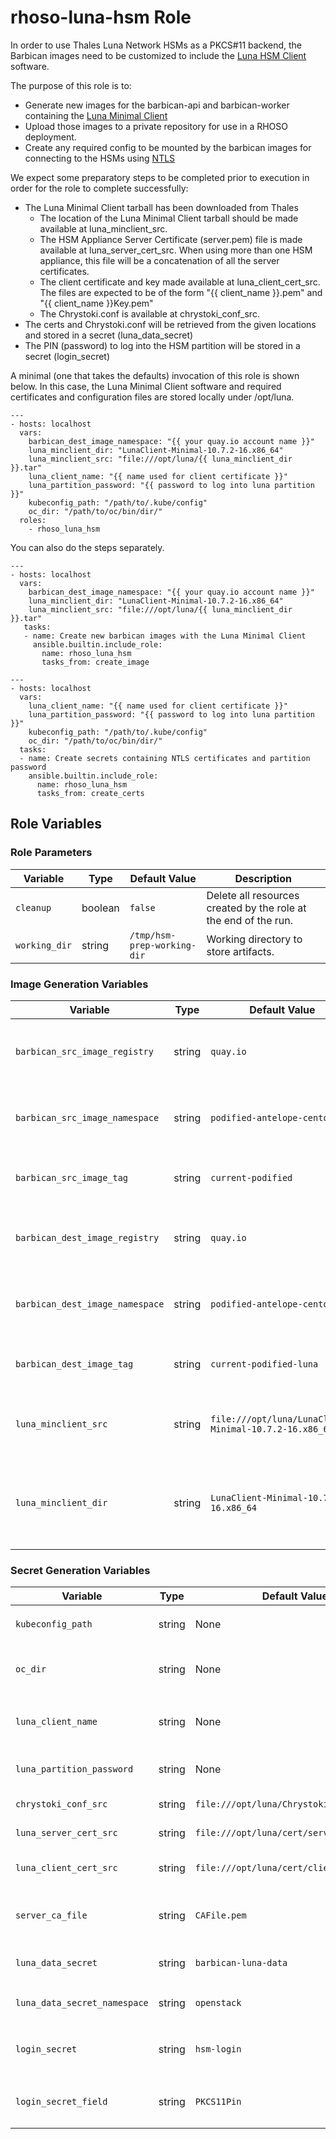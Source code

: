 # rhoso-luna-hsm Role

In order to use Thales Luna Network HSMs as a PKCS#11 backend, the Barbican
images need to be customized to include the [Luna HSM Client](https://www.thalesdocs.com/gphsm/luna/7/docs/network/Content/Home_Luna.htm) software.

The purpose of this role is to:
* Generate new images for the barbican-api and barbican-worker containing the
  [Luna Minimal Client](https://www.thalesdocs.com/gphsm/luna/7/docs/network/Content/install/client_install/linux_docker_minimal_extended.htm)
* Upload those images to a private repository for use in a RHOSO deployment.
* Create any required config to be mounted by the barbican images for connecting to the HSMs
  using [NTLS](https://www.thalesdocs.com/gphsm/luna/7/docs/network/Content/admin_partition/connections/connections.htm#NTLS)

We expect some preparatory steps to be completed prior to execution in order for the
role to complete successfully:
* The Luna Minimal Client tarball has been downloaded from Thales
  * The location of the Luna Minimal Client tarball should be made available at luna_minclient_src.
  * The HSM Appliance Server Certificate (server.pem) file is made available at luna_server_cert_src.
    When using more than one HSM appliance, this file will be a concatenation of all the server certificates.
  * The client certificate and key made available at luna_client_cert_src.  The files are expected
    to be of the form "{{ client_name }}.pem" and "{{ client_name }}Key.pem"
  * The Chrystoki.conf is available at chrystoki_conf_src.
* The certs and Chrystoki.conf will be retrieved from the given locations and stored in a secret (luna_data_secret)
* The PIN (password) to log into the HSM partition will be stored in a secret (login_secret)

A minimal (one that takes the defaults) invocation of this role is shown below.  In this case, the Luna Minimal Client
software and required certificates and configuration files are stored locally under /opt/luna.

    ---
    - hosts: localhost
      vars:
        barbican_dest_image_namespace: "{{ your quay.io account name }}"
        luna_minclient_dir: "LunaClient-Minimal-10.7.2-16.x86_64"
        luna_minclient_src: "file:///opt/luna/{{ luna_minclient_dir }}.tar"
        luna_client_name: "{{ name used for client certificate }}"
        luna_partition_password: "{{ password to log into luna partition }}"
        kubeconfig_path: "/path/to/.kube/config"
        oc_dir: "/path/to/oc/bin/dir/"
      roles:
        - rhoso_luna_hsm

You can also do the steps separately.

    ---
    - hosts: localhost
      vars:
        barbican_dest_image_namespace: "{{ your quay.io account name }}"
        luna_minclient_dir: "LunaClient-Minimal-10.7.2-16.x86_64"
        luna_minclient_src: "file:///opt/luna/{{ luna_minclient_dir }}.tar"
       tasks:
       - name: Create new barbican images with the Luna Minimal Client
         ansible.builtin.include_role:
           name: rhoso_luna_hsm
           tasks_from: create_image

    ---
    - hosts: localhost
      vars:
        luna_client_name: "{{ name used for client certificate }}"
        luna_partition_password: "{{ password to log into luna partition }}"
        kubeconfig_path: "/path/to/.kube/config"
        oc_dir: "/path/to/oc/bin/dir/"
      tasks:
      - name: Create secrets containing NTLS certificates and partition password
        ansible.builtin.include_role:
          name: rhoso_luna_hsm
          tasks_from: create_certs

## Role Variables

### Role Parameters
| Variable      | Type    | Default Value               | Description                                                     |
| ------------- | ------- | --------------------------- | --------------------------------------------------------------- |
| `cleanup`     | boolean | `false`                     | Delete all resources created by the role at the end of the run. |
| `working_dir` | string  | `/tmp/hsm-prep-working-dir` | Working directory to store artifacts.                           |

### Image Generation Variables
| Variable                        | Type   | Default Value                                              | Description                                                 |
| ------------------------------- | ------ | ---------------------------------------------------------- | ----------------------------------------------------------- |
| `barbican_src_image_registry`   | string | `quay.io`                                                  | Registry used to pull down the Barbican images              |
| `barbican_src_image_namespace`  | string | `podified-antelope-centos9`                                | Registry namespace for the Barbican images                  |
| `barbican_src_image_tag`        | string | `current-podified`                                         | Tag used to identify the source images                      |
| `barbican_dest_image_registry`  | string | `quay.io`                                                  | Registry used to push the modified images                   |
| `barbican_dest_image_namespace` | string | `podified-antelope-centos9`                                | Registry namespace for the modified images                  |
| `barbican_dest_image_tag`       | string | `current-podified-luna`                                    | Tag used to identify the modified images                    |
| `luna_minclient_src`            | string | `file:///opt/luna/LunaClient-Minimal-10.7.2-16.x86_64.tar` | Location of the Luna Minimal Client tarball                 |
| `luna_minclient_dir`            | string | `LunaClient-Minimal-10.7.2-16.x86_64`                      | Top level directory inside the Linux Minimal Client tarball |

### Secret Generation Variables
| Variable                     | Type   | Default Value                             | Description                                                                                   |
| ---------------------------- | ------ | ----------------------------------------- | --------------------------------------------------------------------------------------------- |
| `kubeconfig_path`            | string | None                                      | Full path to kubeconfig file. e.g. `/home/user/.kube/config`                                  |
| `oc_dir`                     | string | None                                      | Full path to the directory containing the `oc` command binary. e.g. `/home/user/.crc/bin/oc/` |
| `luna_client_name`           | string | None                                      | Name of the client certificate.  This must match the certificate and key file names           |
| `luna_partition_password`    | string | None                                      | Password (SO PIN) used to log into the HSM partition                                          |
| `chrystoki_conf_src`         | string | `file:///opt/luna/Chrystoki.conf`         | Full path to the Chrystoki.conf file                                                          |
| `luna_server_cert_src`       | string | `file:///opt/luna/cert/server/server.pem` | Full path to the HSM server certificate                                                       |
| `luna_client_cert_src`       | string | `file:///opt/luna/cert/client`            | Directory path to the directory containing the client certificate and key                     |
| `server_ca_file`             | string | `CAFile.pem`                              | Name to be used for the server certificate once mounted on the container                      |
| `luna_data_secret`           | string | `barbican-luna-data`                      | Name of the secret used to store client and server certificates                               |
| `luna_data_secret_namespace` | string | `openstack`                               | Namespace to be used when creating `luna_data_secret`                                         |
| `login_secret`               | string | `hsm-login`                               | Name of the secret used to store the password to log into the HSM partition                   |
| `login_secret_field`         | string | `PKCS11Pin`                               | Secret key used to store the `luna_partition_password` data in `login_secret`                 |
